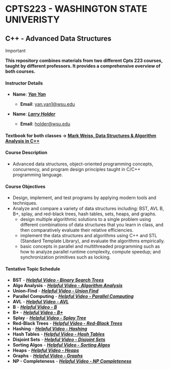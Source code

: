 # CPTS223 - WASHINGTON STATE UNIVERISTY 
## C++ - Advanced Data Structures

> [!IMPORTANT]
> **This repository combines materials from two different Cpts 223 courses, taught by different professors. It provides a comprehensive overview of both courses.**

#### Instructor Details
- **Name**: ***[Yan Yan](https://www.linkedin.com/in/yan-yan-57a91886/)***
  - **Email**: yan.yan1@wsu.edu
    
- **Name**: ***[Larry Holder](https://www.linkedin.com/in/larry-holder-082038225/)***
  - **Email**: holder@wsu.edu

#### Textbook for both classes -> [Mark Weiss, Data Structures & Algorithm Analysis in C++](https://github.com/MarkShinozaki/CPTS223-AdvancedDataStructuresInCpp/blob/TextBook/Mark%20A.%20Weiss%20-%20Data%20Structures%20%26%20Algorithm%20Analysis%20in%20C%2B%2B-Prentice%20Hall%20(2013).pdf)

#### Course Description
- Advanced data structures, object-oriented programming concepts, concurrency, and program design 
principles taught in C/C++ programming language.


#### Course Objectives 
- Design, implement, and test programs by applying modern tools and 
techniques.
- Analyze and compare a variety of data structures including: BST, AVL B, B+, splay, and red-black trees, hash tables, sets, heaps, and graphs.
  - design multiple algorithmic solutions to a single problem using different 
combinations of data structures that you learn in class, and then 
comparatively evaluate their relative efficiencies. 
  - implement the data structures and algorithms using C++ and STL (Standard 
Template Library), and evaluate the algorithms empirically. 
  - basic concepts in parallel and multithreaded programming such as how to 
analyze parallel runtime complexity, compute speedup; and synchronization 
primitives such as locking.

#### Tentative Topic Schedule 
- **BST** - ***[Helpful Video - Binary Search Trees](https://www.youtube.com/watch?v=pYT9F8_LFTM)***
- **Algo Analysis** - ***[Helpful Video - Algorithm Analysis](https://www.youtube.com/watch?v=HFjJgSguqUA&pp=ygUWQysrIGFsZ29yaXRobSBhbmFseXNpcw%3D%3D)***
- **Union-Find** - ***[Helpful Video - Union Find](https://www.youtube.com/watch?v=ayW5B2W9hfo&pp=ygUOdW5pb24gZmluZCBjKys%3D)***
- **Parallel Computing** - ***[Helpful Video - Parallel Computing](https://www.youtube.com/watch?v=q7sgzDH1cR8&pp=ygUScGFyYWxsZWwgY29tcHV0aW5n)***
- **AVL** - ***[Helpful Video - AVL](https://www.youtube.com/watch?v=q7sgzDH1cR8&pp=ygUScGFyYWxsZWwgY29tcHV0aW5n)***
- **B** - ***[Helpful Video - B](https://www.youtube.com/watch?v=FgWbADOG44s&pp=ygUHQiBUcmVlcw%3D%3D)***
- **B+** - ***[Helpful Video - B+](https://www.youtube.com/watch?v=CYKRMz8yzVU&pp=ygUIQisgVHJlZXM%3D)***
- **Splay** - ***[Helpful Video - Splay Tree](https://www.youtube.com/watch?v=IBY4NtxmGg8&pp=ygUKU3BsYXkgdHJlZQ%3D%3D)***
- **Red-Black Trees** - ***[Helpful Video - Red-Black Trees](https://www.youtube.com/watch?v=qvZGUFHWChY&pp=ygUPUmVkIEJsYWNrIHRyZWVz)***
- **Hashing** - ***[Helpful Video - Hashing](https://www.youtube.com/watch?v=2BldESGZKB8&pp=ygUHSGFzaGluZw%3D%3D)***
- **Hash Tables** - ***[Helpful Video - Hash Tables](https://www.youtube.com/watch?v=knV86FlSXJ8&pp=ygULSGFzaCB0YWJsZXM%3D)***
- **Disjoint Sets** - ***[Helpful Video - Disjoint Sets](https://www.youtube.com/watch?v=wU6udHRIkcc&pp=ygUNZGlzam9pbnQgc2V0cw%3D%3D)***
- **Sorting Algos** - ***[Helpful Video - Sorting Algos](https://www.youtube.com/watch?v=RfXt_qHDEPw&pp=ygURc29ydGluZyBhbGdvcml0aG0%3D)***
- **Heaps** - ***[Helpful Video - Heaps](https://www.youtube.com/watch?v=0wPlzMU-k00&pp=ygUFSGVhcHM%3D)***
- **Graphs** - ***[Helpful Video - Graphs](https://www.youtube.com/watch?v=-VgHk7UMPP4&t=60s&pp=ygUVR3JhcGhzIGluIHByb2dyYW1taWdu)***
- **NP - Completeness** - ***[Helpful Video - NP Completeness](https://www.youtube.com/watch?v=e2cF8a5aAhE&pp=ygUXbnAgY29tcGxldGVuZXNzIHByb2JsZW0%3D)***





























































